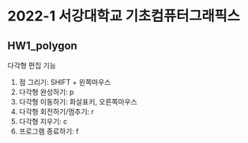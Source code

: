 # 2022-1 서강대학교 기초컴퓨터그래픽스

## HW1_polygon

다각형 편집 기능
1. 점 그리기: SHIFT + 왼쪽마우스
2. 다각형 완성하기: p
3. 다각형 이동하기: 화살표키, 오른쪽마우스
4. 다각형 회전하기/멈추기: r
5. 다각형 지우기: c
6. 프로그램 종료하기: f
